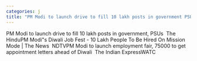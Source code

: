 ```yaml
---
categories: j
title: "PM Modi to launch drive to fill 10 lakh posts in government PSUs  The Hindu"
---
```

PM Modi to launch drive to fill 10 lakh posts in government, PSUs&nbsp;&nbsp;The HinduPM Modi"s Diwali Job Fest - 10 Lakh People To Be Hired On Mission Mode | The News&nbsp;&nbsp;NDTVPM Modi to launch employment fair, 75000 to get appointment letters ahead of Diwali&nbsp;&nbsp;The Indian ExpressWATC